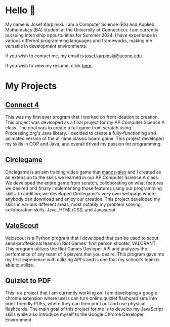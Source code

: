 # Hello 👋

<!--
**josef-karpinski/josef-karpinski** is a ✨ _special_ ✨ repository because its `README.md` (this file) appears on your GitHub profile.

Here are some ideas to get you started:

- 🔭 I’m currently working on ...
- 🌱 I’m currently learning ...
- 👯 I’m looking to collaborate on ...
- 🤔 I’m looking for help with ...
- 💬 Ask me about ...
- 📫 How to reach me: ...
- 😄 Pronouns: ...
- ⚡ Fun fact: ...
-->

My name is Josef Karpinski. I am a Computer Science (BS) and Applied Mathematics (BA) student at the University of Connecticut. I am currently pursuing internship oppurtunities for Summer 2024. I have experience in various different programming languages and frameworks, making me versatile in development environments.

If you wish to contact me, my email is josef.karpinski@uconn.edu.

If you wish to view my resume, click [here](https://github.com/josef-karpinski/josef-karpinski/blob/main/resume/JK_Resume_2023-10-13.pdf).

# My Projects

## [Connect 4](https://github.com/josef-karpinski/Connect-4-with-Processing)
This was my first ever program that I worked on from ideation to creation. This project was developed as a final project for my AP Computer Science A class. The goal was to create a full game from scratch using Processing.org's Java library. I decided to create a fully-functioning and animated version of the all-time classic board game. This project developed my skills in OOP and Java, and overall drived my passion for programming.

## [Circlegame](https://github.com/josef-karpinski/circlegame)
Circlegame is an aim training video game that [manos-alex](https://github.com/manos-alex) and I created as an extension to the skills we learned in our AP Computer Science A class. We developed the entire game from scratch, colloborating on what features we desired and finally implementing those features using our programming skills. In addition, we developed Circlegame's very own webpage where anybody can download and enjoy our creation. This project developed my skills in various different areas, most notably my problem solving, colloboration skills, Java, HTML/CSS, and Javascript. 

## [ValoScout](https://github.com/josef-karpinski/ValoScout)
Valoscout is a Python program that I developed that can be used to scout semi-proffesional teams in Riot Games' first person shooter, VALORANT. This program utilizes the Riot Games Devloper API and analyzes the perfomance of any team of 5 players that you desire. This program gave me my first experience with utilizing API's and is one that my school's team is able to utilize.

## Quizlet to PDF
This is a project that I am currently working on. I am developing a google chrome extension where users can turn online quizlet flashcard sets into print-friendly PDFs, where they can then print out and use physical flashcards. The main goal of this project for me is to develop my JavaScript skills while also introduce myself to the Google Chrome Developer Environment.

